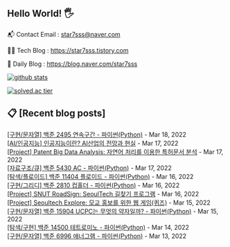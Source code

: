 ## Hello World! 🖐

📬 Contact Email : star7sss@naver.com

👨‍💻 Tech Blog : https://star7sss.tistory.com

🤪 Daily Blog : https://blog.naver.com/star7sss

[![github stats](https://github-readme-stats.vercel.app/api?username=jangThang&show_icons=true&hide_border=False)](https://star7sss.tistory.com)

[![solved.ac tier](http://mazassumnida.wtf/api/v2/generate_badge?boj=star7sss)](https://solved.ac/star7sss)

## 📋 [Recent blog posts]
[[구현/문자열] 백준 2495 연속구간 - 파이썬(Python)](https://star7sss.tistory.com/292) - Mar 18, 2022<br>
[[AI/인공지능] 인공지능이란? AI산업의 전망과 현실](https://star7sss.tistory.com/345) - Mar 17, 2022<br>
[[Project] Patent Big Data Analysis: 자연어 처리를 이용한 특허문서 분석](https://star7sss.tistory.com/344) - Mar 17, 2022<br>
[[자료구조/큐] 백준 5430 AC - 파이썬(Python)](https://star7sss.tistory.com/291) - Mar 17, 2022<br>
[[탐색/플로이드] 백준 11404 플로이드 - 파이썬(Python)](https://star7sss.tistory.com/340) - Mar 16, 2022<br>
[[구현/그리디] 백준 2810 컵홀더 - 파이썬(Python)](https://star7sss.tistory.com/290) - Mar 16, 2022<br>
[[Project] SNUT RoadSign: SeoulTech 길찾기 프로그램](https://star7sss.tistory.com/331) - Mar 16, 2022<br>
[[Project] Seoultech Explore: 모교 홍보를 위한 웹 게임(퀴즈)](https://star7sss.tistory.com/330) - Mar 15, 2022<br>
[[구현/문자열] 백준 15904 UCPC는 무엇의 약자일까? - 파이썬(Python)](https://star7sss.tistory.com/289) - Mar 15, 2022<br>
[[탐색/구현] 백준 14500 테트로미노 - 파이썬(Python)](https://star7sss.tistory.com/288) - Mar 14, 2022<br>
[[구현/문자열] 백준 6996 애너그램 - 파이썬(Python)](https://star7sss.tistory.com/287) - Mar 13, 2022<br>
